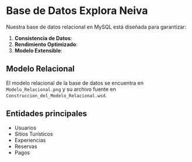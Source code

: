 # Base de Datos Explora Neiva

Nuestra base de datos relacional en MySQL está diseñada para garantizar:

1. **Consistencia de Datos**:
2. **Rendimiento Optimizado**:
3. **Modelo Extensible**:

## Modelo Relacional

El modelo relacional de la base de datos se encuentra en `Modelo_Relacional.png` y su archivo fuente en `Construccion_del_Modelo_Relacional.wsd`.

## Entidades principales

- Usuarios
- Sitios Turísticos
- Experiencias
- Reservas
- Pagos
